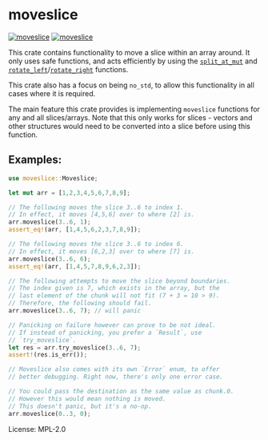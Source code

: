 # moveslice

[![moveslice](https://img.shields.io/crates/v/moveslice.svg)](https://crates.io/crates/moveslice)
[![moveslice](https://docs.rs/moveslice/badge.svg)](https://docs.rs/crate/moveslice)


This crate contains functionality to move a slice within an array around.
It only uses safe functions, and acts efficiently by using the
[`split_at_mut`][split-at-mut] and
[`rotate_left`][rotate-left]/[`rotate_right`][rotate-right] functions.

This crate also has a focus on being `no_std`, to allow this functionality
in all cases where it is required.

The main feature this crate provides is implementing `moveslice` functions
for any and all slices/arrays. Note that this only works for slices - vectors
and other structures would need to be converted into a slice before using this function.

## Examples:

```rust
use moveslice::Moveslice;

let mut arr = [1,2,3,4,5,6,7,8,9];

// The following moves the slice 3..6 to index 1.
// In effect, it moves [4,5,6] over to where [2] is.
arr.moveslice(3..6, 1);
assert_eq!(arr, [1,4,5,6,2,3,7,8,9]);

// The following moves the slice 3..6 to index 6.
// In effect, it moves [6,2,3] over to where [7] is.
arr.moveslice(3..6, 6);
assert_eq!(arr, [1,4,5,7,8,9,6,2,3]);

// The following attempts to move the slice beyond boundaries.
// The index given is 7, which exists in the array, but the
// last element of the chunk will not fit (7 + 3 = 10 > 9).
// Therefore, the following should fail.
arr.moveslice(3..6, 7); // will panic

// Panicking on failure however can prove to be not ideal.
// If instead of panicking, you prefer a `Result`, use
// `try_moveslice`.
let res = arr.try_moveslice(3..6, 7);
assert!(res.is_err());

// Moveslice also comes with its own `Error` enum, to offer
// better debugging. Right now, there's only one error case.

// You could pass the destination as the same value as chunk.0.
// However this would mean nothing is moved.
// This doesn't panic, but it's a no-op.
arr.moveslice(0..3, 0);
```

[split-at-mut]: https://doc.rust-lang.org/std/primitive.slice.html#method.split_at_mut
[rotate-left]: https://doc.rust-lang.org/std/primitive.slice.html#method.rotate_left
[rotate-right]: https://doc.rust-lang.org/std/primitive.slice.html#method.rotate_right

License: MPL-2.0
